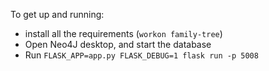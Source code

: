 

To get up and running:

- install all the requirements (`workon family-tree`)
- Open Neo4J desktop, and start the database
- Run `FLASK_APP=app.py FLASK_DEBUG=1 flask run -p 5008`